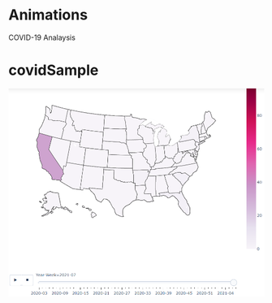 # Animations
COVID-19 Analaysis

# covidSample
[<img src="https://github.com/Kishore1818/Animations/blob/749bcf3c1a7eec37e8ca0a5369bafebb72e21e4d/pictures/sample.PNG">](https://kishore1818.github.io/Animations/index.html)

